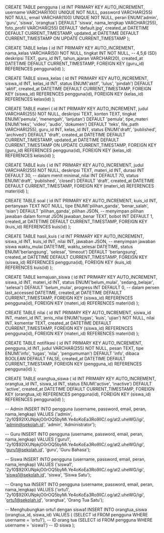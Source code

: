 CREATE TABLE pengguna (
    id INT PRIMARY KEY AUTO_INCREMENT,
    username VARCHAR(100) UNIQUE NOT NULL,
    password VARCHAR(255) NOT NULL,
    email VARCHAR(100) UNIQUE NOT NULL,
    peran ENUM('admin', 'guru', 'siswa', 'orangtua') DEFAULT 'siswa',
    nama_lengkap VARCHAR(255),
    foto_profil VARCHAR(255) DEFAULT 'default.jpg',
    created_at DATETIME DEFAULT CURRENT_TIMESTAMP,
    updated_at DATETIME DEFAULT CURRENT_TIMESTAMP ON UPDATE CURRENT_TIMESTAMP
);

CREATE TABLE kelas (
    id INT PRIMARY KEY AUTO_INCREMENT,
    nama_kelas VARCHAR(50) NOT NULL,
    tingkat INT NOT NULL, -- 4,5,6 (SD)
    deskripsi TEXT,
    guru_id INT,
    tahun_ajaran VARCHAR(20),
    created_at DATETIME DEFAULT CURRENT_TIMESTAMP,
    FOREIGN KEY (guru_id) REFERENCES pengguna(id)
);

CREATE TABLE siswa_kelas (
    id INT PRIMARY KEY AUTO_INCREMENT,
    siswa_id INT,
    kelas_id INT,
    status ENUM('aktif', 'lulus', 'pindah') DEFAULT 'aktif',
    created_at DATETIME DEFAULT CURRENT_TIMESTAMP,
    FOREIGN KEY (siswa_id) REFERENCES pengguna(id),
    FOREIGN KEY (kelas_id) REFERENCES kelas(id)
);

CREATE TABLE materi (
    id INT PRIMARY KEY AUTO_INCREMENT,
    judul VARCHAR(255) NOT NULL,
    deskripsi TEXT,
    konten TEXT,
    tingkat ENUM('pemula', 'menengah', 'lanjutan') DEFAULT 'pemula',
    tipe_materi ENUM('teks', 'video', 'audio', 'dokumen') DEFAULT 'teks',
    file_path VARCHAR(255),
    guru_id INT,
    kelas_id INT,
    status ENUM('draft', 'published', 'archived') DEFAULT 'draft',
    created_at DATETIME DEFAULT CURRENT_TIMESTAMP,
    updated_at DATETIME DEFAULT CURRENT_TIMESTAMP ON UPDATE CURRENT_TIMESTAMP,
    FOREIGN KEY (guru_id) REFERENCES pengguna(id),
    FOREIGN KEY (kelas_id) REFERENCES kelas(id)
);

CREATE TABLE kuis (
    id INT PRIMARY KEY AUTO_INCREMENT,
    judul VARCHAR(255) NOT NULL,
    deskripsi TEXT,
    materi_id INT,
    durasi INT DEFAULT 30, -- dalam menit
    minimal_nilai INT DEFAULT 70,
    status ENUM('draft', 'published', 'closed') DEFAULT 'draft',
    created_at DATETIME DEFAULT CURRENT_TIMESTAMP,
    FOREIGN KEY (materi_id) REFERENCES materi(id)
);

CREATE TABLE soal (
    id INT PRIMARY KEY AUTO_INCREMENT,
    kuis_id INT,
    pertanyaan TEXT NOT NULL,
    tipe ENUM('pilihan_ganda', 'benar_salah', 'isian') DEFAULT 'pilihan_ganda',
    pilihan JSON, -- menyimpan pilihan jawaban dalam format JSON
    jawaban_benar TEXT,
    bobot INT DEFAULT 1,
    created_at DATETIME DEFAULT CURRENT_TIMESTAMP,
    FOREIGN KEY (kuis_id) REFERENCES kuis(id)
);

CREATE TABLE hasil_kuis (
    id INT PRIMARY KEY AUTO_INCREMENT,
    siswa_id INT,
    kuis_id INT,
    nilai INT,
    jawaban JSON, -- menyimpan jawaban siswa
    waktu_mulai DATETIME,
    waktu_selesai DATETIME,
    status ENUM('berlangsung', 'selesai', 'timeout') DEFAULT 'berlangsung',
    created_at DATETIME DEFAULT CURRENT_TIMESTAMP,
    FOREIGN KEY (siswa_id) REFERENCES pengguna(id),
    FOREIGN KEY (kuis_id) REFERENCES kuis(id)
);

CREATE TABLE kemajuan_siswa (
    id INT PRIMARY KEY AUTO_INCREMENT,
    siswa_id INT,
    materi_id INT,
    status ENUM('belum_mulai', 'sedang_belajar', 'selesai') DEFAULT 'belum_mulai',
    progress INT DEFAULT 0, -- dalam persen
    last_accessed DATETIME,
    created_at DATETIME DEFAULT CURRENT_TIMESTAMP,
    FOREIGN KEY (siswa_id) REFERENCES pengguna(id),
    FOREIGN KEY (materi_id) REFERENCES materi(id)
);

CREATE TABLE nilai (
    id INT PRIMARY KEY AUTO_INCREMENT,
    siswa_id INT,
    materi_id INT,
    jenis_nilai ENUM('tugas', 'kuis', 'ujian') NOT NULL,
    nilai INT,
    komentar TEXT,
    created_at DATETIME DEFAULT CURRENT_TIMESTAMP,
    FOREIGN KEY (siswa_id) REFERENCES pengguna(id),
    FOREIGN KEY (materi_id) REFERENCES materi(id)
);

CREATE TABLE notifikasi (
    id INT PRIMARY KEY AUTO_INCREMENT,
    pengguna_id INT,
    judul VARCHAR(255) NOT NULL,
    pesan TEXT,
    tipe ENUM('info', 'tugas', 'nilai', 'pengumuman') DEFAULT 'info',
    dibaca BOOLEAN DEFAULT FALSE,
    created_at DATETIME DEFAULT CURRENT_TIMESTAMP,
    FOREIGN KEY (pengguna_id) REFERENCES pengguna(id)
);


CREATE TABLE orangtua_siswa (
    id INT PRIMARY KEY AUTO_INCREMENT,
    orangtua_id INT,
    siswa_id INT,
    status ENUM('active', 'inactive') DEFAULT 'active',
    created_at DATETIME DEFAULT CURRENT_TIMESTAMP,
    FOREIGN KEY (orangtua_id) REFERENCES pengguna(id),
    FOREIGN KEY (siswa_id) REFERENCES pengguna(id)
);

-- Admin
INSERT INTO pengguna (username, password, email, peran, nama_lengkap) 
VALUES ('admin', '$2y$10$92IXUNpkjO0rOQ5byMi.Ye4oKoEa3Ro9llC/.og/at2.uheWG/igi', 'admin@sekolah.id', 'admin', 'Administrator');

-- Guru
INSERT INTO pengguna (username, password, email, peran, nama_lengkap)
VALUES ('guru1', '$2y$10$92IXUNpkjO0rOQ5byMi.Ye4oKoEa3Ro9llC/.og/at2.uheWG/igi', 'guru1@sekolah.id', 'guru', 'Guru Bahasa');

-- Siswa
INSERT INTO pengguna (username, password, email, peran, nama_lengkap)
VALUES ('siswa1', '$2y$10$92IXUNpkjO0rOQ5byMi.Ye4oKoEa3Ro9llC/.og/at2.uheWG/igi', 'siswa1@sekolah.id', 'siswa', 'Siswa Satu');

-- Orang tua
INSERT INTO pengguna (username, password, email, peran, nama_lengkap)
VALUES ('ortu1', '$2y$10$92IXUNpkjO0rOQ5byMi.Ye4oKoEa3Ro9llC/.og/at2.uheWG/igi', 'ortu1@sekolah.id', 'orangtua', 'Orang Tua Satu');


-- Menghubungkan ortu1 dengan siswa1
INSERT INTO orangtua_siswa (orangtua_id, siswa_id) 
VALUES (
    (SELECT id FROM pengguna WHERE username = 'ortu1'), -- ID orang tua
    (SELECT id FROM pengguna WHERE username = 'siswa1') -- ID siswa
);